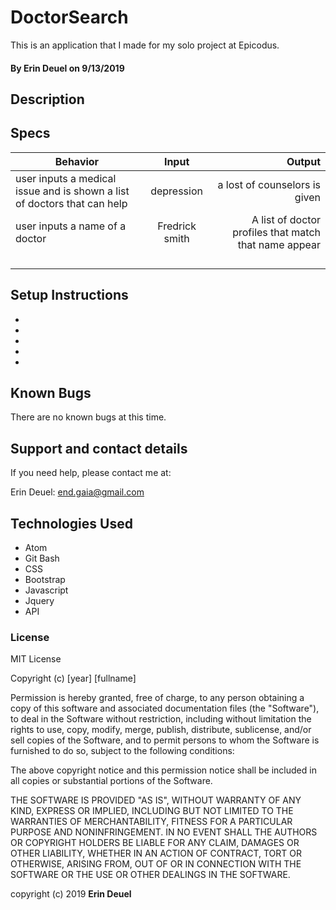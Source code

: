 # DoctorSearch

This is an application that I made for my solo project at Epicodus.

#### By Erin Deuel on 9/13/2019

## Description


## Specs

| Behavior | Input | Output |
| ------------- |:-------------:| -----:|
| user inputs a medical issue and is shown a list of doctors that can help | depression | a lost of counselors is given |
| user inputs a name of a doctor | Fredrick smith | A list of doctor profiles that match that name appear |
|  |  |  |
|  |  |  |
|  |  |  |
|  |  |  |

## Setup Instructions

*
*
*
*
*

## Known Bugs

There are no known bugs at this time.

## Support and contact details

If you need help, please contact me at:

Erin Deuel: end.gaia@gmail.com

## Technologies Used

* Atom
* Git Bash
* CSS
* Bootstrap
* Javascript
* Jquery
* API

### License

MIT License

Copyright (c) [year] [fullname]

Permission is hereby granted, free of charge, to any person obtaining a copy
of this software and associated documentation files (the "Software"), to deal
in the Software without restriction, including without limitation the rights
to use, copy, modify, merge, publish, distribute, sublicense, and/or sell
copies of the Software, and to permit persons to whom the Software is
furnished to do so, subject to the following conditions:

The above copyright notice and this permission notice shall be included in all
copies or substantial portions of the Software.

THE SOFTWARE IS PROVIDED "AS IS", WITHOUT WARRANTY OF ANY KIND, EXPRESS OR
IMPLIED, INCLUDING BUT NOT LIMITED TO THE WARRANTIES OF MERCHANTABILITY,
FITNESS FOR A PARTICULAR PURPOSE AND NONINFRINGEMENT. IN NO EVENT SHALL THE
AUTHORS OR COPYRIGHT HOLDERS BE LIABLE FOR ANY CLAIM, DAMAGES OR OTHER
LIABILITY, WHETHER IN AN ACTION OF CONTRACT, TORT OR OTHERWISE, ARISING FROM,
OUT OF OR IN CONNECTION WITH THE SOFTWARE OR THE USE OR OTHER DEALINGS IN THE
SOFTWARE.

copyright (c) 2019 **Erin Deuel**
